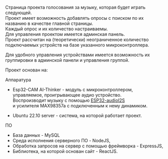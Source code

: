 Страница проекта голосования за музыку, которая будет играть следующей.  
Проект имеет возможность добавлять опросы с поиском по их названию в качестве главной страницы.  
Каждый опрос и их количество настраиваемы.  
Для управления проектом имеется админская панель.  
Проект рассчитан на (теоретически) неограниченное количество 
подключаемых устройств на базе указанного микроконтроллера.

Для удобного управления устройствами имеется возможность их
группировки в админской панели и управления группой.

Проект основан на: 

Аппаратура  

* Esp32-CAM AI-Thinker - модуль с микроконтроллером, управляемое, проигрывающее аудио устройство.  
Воспроизводит музыку с помощью [ESP32-audioI2S](https://github.com/schreibfaul1/ESP32-audioI2S)  
и усилителя MAX98357a с подключенным к нему динамиком.

* Ubuntu 22.10 server - система, на которой работает проект.  

ПО  

* База данных - MySQL  
* Среда исполнения серверного ПО - NodeJS,  
* Обработка запросов на сервер с помощью фреймворка - ExpressJS,  
* Библиотека, на которой основан сайт - ReactJS.
